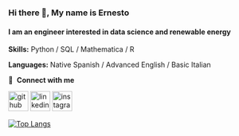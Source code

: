 ### Hi there 👋, My name is Ernesto
#### I am an engineer interested in data science and renewable energy

**Skills:** Python / SQL / Mathematica / R

**Languages:** Native Spanish / Advanced English / Basic Italian

🔗 &nbsp;**Connect with me**

[<img src='https://cdn.jsdelivr.net/npm/simple-icons@3.0.1/icons/github.svg' alt='github' height='40'>](https://github.com/ErnestPeCh)  [<img src='https://cdn.jsdelivr.net/npm/simple-icons@3.0.1/icons/linkedin.svg' alt='linkedin' height='40'>](https://www.linkedin.com/in/ernesto-pérez-chávez-2494a8220/)  [<img src='https://cdn.jsdelivr.net/npm/simple-icons@3.0.1/icons/instagram.svg' alt='instagram' height='40'>](https://www.instagram.com/ernesto.pch/)  

[![Top Langs](https://github-readme-stats.vercel.app/api/top-langs/?username=ErnestPeCh&layout=compact)](https://github.com/ErnestPeCh/github-readme-stats)

